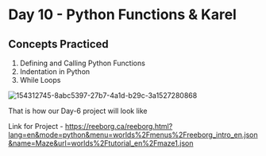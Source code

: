 # Day 10 - Python Functions & Karel
## Concepts Practiced
1. Defining and Calling Python Functions
2. Indentation in Python
3. While Loops

![154312745-8abc5397-27b7-4a1d-b29c-3a1527280868](https://github.com/user-attachments/assets/5e62a902-cc32-4280-a25d-aed889441aea)

That is how our Day-6 project will look like

Link for Project - https://reeborg.ca/reeborg.html?lang=en&mode=python&menu=worlds%2Fmenus%2Freeborg_intro_en.json&name=Maze&url=worlds%2Ftutorial_en%2Fmaze1.json

